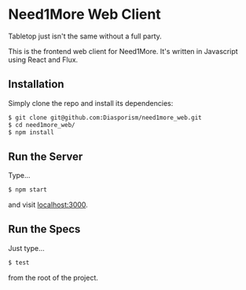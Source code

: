 Need1More Web Client
=========
Tabletop just isn't the same without a full party.

This is the frontend web client for Need1More. It's written in Javascript using React and Flux.

Installation
--------------
Simply clone the repo and install its dependencies:
```sh
$ git clone git@github.com:Diasporism/need1more_web.git
$ cd need1more_web/
$ npm install
```

Run the Server
---------------
Type...
```sh
$ npm start
```
and visit [localhost:3000](http://localhost:3000).

Run the Specs
---------------
Just type...
```sh
$ test
```
from the root of the project.
